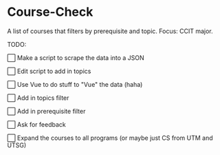 # Course-Check
A list of courses that filters by prerequisite and topic. Focus: CCIT major.

TODO:

⬜ Make a script to scrape the data into a JSON

⬜ Edit script to add in topics

⬜ Use Vue to do stuff to "Vue" the data (haha)

⬜ Add in topics filter

⬜ Add in prerequisite filter

⬜ Ask for feedback

⬜ Expand the courses to all programs (or maybe just CS from UTM and UTSG)
